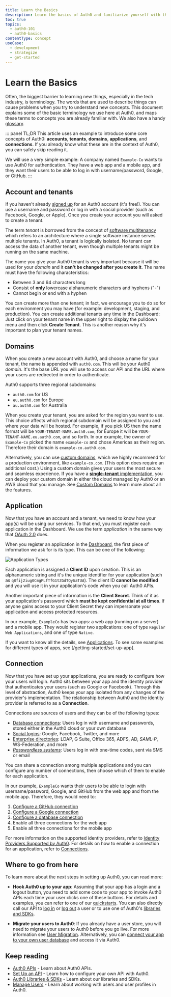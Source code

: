 ```yaml
---
title: Learn the Basics
description: Learn the basics of Auth0 and familiarize yourself with the terminology.
toc: true
topics:
  - auth0-101
  - auth0-basics
contentType: concept
useCase:
  - development
  - strategize
  - get-started
---
```

# Learn the Basics

Often, the biggest barrier to learning new things, especially in the tech industry, is terminology. The words that are used to describe things can cause problems when you try to understand new concepts. This document explains some of the basic terminology we use here at Auth0, and maps these terms to concepts you are already familiar with. We also have a handy [glossary](/glossary).

::: panel TL;DR
This article uses an example to introduce some core concepts of Auth0: **accounts**, **tenants**, **domains**, **applications**, and **connections**. If you already know what these are in the context of Auth0, you can safely skip reading it.

We will use a very simple example: A company named `Example-Co` wants to use Auth0 for authentication. They have a web app and a mobile app, and they want their users to be able to log in with username/password, Google, or GitHub.
:::

## Account and tenants

If you haven't already [signed up](https://auth0.com/signup) for an Auth0 account (it's free!). You can use a username and password or log in with a social provider (such as Facebook, Google, or Apple). Once you create your account you will asked to create a tenant. 

The term *tenant* is borrowed from the concept of [software multitenancy](https://en.wikipedia.org/wiki/Multitenancy) which refers to an architecture where a single software instance serves multiple tenants. In Auth0, a tenant is logically isolated. No tenant can access the data of another tenant, even though multiple tenants might be running on the same machine.

The name you give your Auth0 tenant is very important because it will be used for your *domain* and it **can't be changed after you create it**. The name must have the following characteristics: 

- Between 3 and 64 characters long
- Consist of **only** lowercase alphanumeric characters and hyphens ("-")
- Cannot begin or end with a hyphen

You can create more than one tenant; in fact, we encourage you to do so for each environment you may have (for example: development, staging, and production). You can create additional tenants any time in the Dashboard: Just click on your tenant name in the upper right to display the pulldown menu and then click **Create Tenant**. This is another reason why it's important to plan your tenant names. 

## Domains

When you create a new account with Auth0, and choose a name for your tenant, the name is  appended with `auth0.com`. This will be your Auth0 *domain*. It's the base URL you will use to access our API and the URL where your users are redirected in order to authenticate. 

Auth0 supports three regional subdomains: 
- `auth0.com` for US
- `eu.auth0.com` for Europe
- `au.auth0.com` for Australia

When you create your tenant, you are asked for the region you want to use. This choice affects which regional subdomain will be assigned to you and where your data will be hosted. For example, if you pick US then the name format will be `YOUR-TENANT-NAME.auth0.com`, for Europe it will be `YOUR-TENANT-NAME.eu.auth0.com`, and so forth. In our example, the owner of `Example-Co` picked the name `example-co` and chose Americas as their region. Therefore their domain is `example-co.auth0.com`.

Alternatively, you can use [custom domains](#custom-domains), which we highly recommend for a production environment, like `example-co.com`. (This option does require an additional cost.) Using a custom domain gives your users the most secure and seamless experience. If you have a [**single-tenant** implementation](/private-cloud), you can deploy your custom domain in either the cloud managed by Auth0 or an AWS cloud that you manage. See [Custom Domains](/custom-domains) to learn more about all the features. 

## Application

Now that you have an account and a tenant, we need to know how your app(s) will be using our services. To that end, you must register each application in the Dashboard. We use the term *application* in the same way that [OAuth 2.0](https://tools.ietf.org/html/rfc6749#page-6) does.

When you register an application in the [Dashboard](${manage_url}/#/applications), the first piece of information we ask for is its type. This can be one of the following:

![Application Types](/media/articles/getting-started/client-types.png)

Each application is assigned a **Client ID** upon creation. This is an alphanumeric string and it's the unique identifier for your application (such as `q8fij2iug0CmgPLfTfG1tZGdTQyGaTUA`). The client ID **cannot be modified** and you will use it in your application's code when you call Auth0 APIs.

Another important piece of information is the **Client Secret**. Think of it as your application's password which **must be kept confidential at all times**. If anyone gains access to your Client Secret they can impersonate your application and access protected resources.

In our example, `ExampleCo` has two apps: a web app (running on a server) and a mobile app. They would register two applications: one of type `Regular Web Applications`, and one of type `Native`.

If you want to know all the details, see [Applications](/applications). To see some examples for different types of apps, see [/getting-started/set-up-app].

## Connection

Now that you have set up your applications, you are ready to configure how your users will login. Auth0 sits between your app and the identity provider that authenticates your users (such as Google or Facebook). Through this level of abstraction, Auth0 keeps your app isolated from any changes of the provider's implementation. The relationship between Auth0 and the identity provider is referred to as a **Connection**.

Connections are sources of users and they can be of the following types:

- [Database connections](/connections/database): Users log in with username and passwords, stored either in the Auth0 cloud or your own database
- [Social logins](/connections/identity-providers-social): Google, Facebook, Twitter, and more
- [Enterprise directories](/connections/identity-providers-enterprise): LDAP, G Suite, Office 365, ADFS, AD, <dfn data-key="security-assertion-markup-language">SAML-P</dfn>, WS-Federation, and more
- <dfn data-key="passwordless">[Passwordless systems](/connections/passwordless)</dfn>: Users log in with one-time codes, sent via SMS or email

You can share a connection among multiple applications and you can configure any number of connections, then choose which of them to enable for each application.

In our example, `ExampleCo` wants their users to be able to login with username/password, Google, and GitHub from the web app and from the mobile app. Therefore, they would need to:
1. [Configure a GitHub connection](/connections/social/github)
1. [Configure a Google connection](/connections/social/google)
1. [Configure a database connection](/connections/database)
1. Enable all three connections for the web app
1. Enable all three connections for the mobile app

For more information on the supported identity providers, refer to [Identity Providers Supported by Auth0](/identityproviders). For details on how to enable a connection for an application, refer to [Connections](/connections).

## Where to go from here

To learn more about the next steps in setting up Auth0, you can read more:

- **Hook Auth0 up to your app**: Assuming that your app has a login and a logout button, you need to add some code to your app to invoke Auth0 APIs each time your user clicks one of these buttons. For details and examples, you can refer to one of our [quickstarts](/quickstarts). You can also directly call our API to [log in](/api/authentication#login) or [log out](/api/authentication#logout) a user or to use one of Auth0's [libraries and SDKs](/libraries).

- **Migrate your users to Auth0**: If you already have a user store, you will need to migrate your users to Auth0 before you go live. For more information see [User Migration](/users/concepts/overview-user-migration). Alternatively, you can [connect your app to your own user database](/connections/database/custom-db) and access it via Auth0.

## Keep reading

- [Auth0 APIs](/api/info) - Learn about Auth0 APIs.
- [Set Up an API](/getting-started/set-up-api) - Learn how to configure your own API with Auth0.
- [Auth0 Libraries & SDKs](/libraries) - Learn about our libraries and SDKs.
- [Manage Users](/users) - Learn about working with users and user profiles in Auth0.

